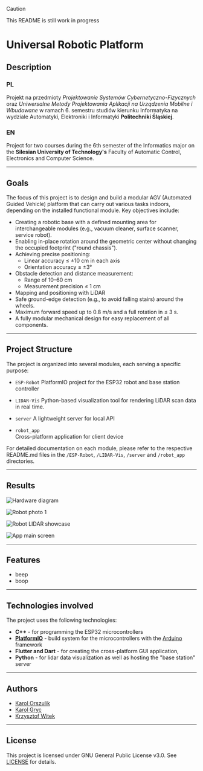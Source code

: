 > [!CAUTION]
> This README is still work in progress

# Universal Robotic Platform

## Description

###  PL
Projekt na przedmioty *Projektowanie Systemów Cybernetyczno-Fizycznych* oraz *Uniwersalne Metody Projektowania Aplikacji na Urządzenia Mobilne i Wbudowane* w ramach 6. semestru studiów kierunku Informatyka na wydziale Automatyki, Elektroniki i Informatyki **Politechniki Śląskiej**.

### EN
Project for two courses during the 6th semester of the Informatics major on the **Silesian University of Technology's** Faculty of Automatic Control, Electronics and Computer Science.

---

## Goals

The focus of this project is to design and build a modular AGV (Automated Guided Vehicle) platform that can carry out various tasks indoors, depending on the installed functional module. Key objectives include:

- Creating a robotic base with a defined mounting area for interchangeable modules (e.g., vacuum cleaner, surface scanner, service robot).
- Enabling in-place rotation around the geometric center without changing the occupied footprint ("round chassis").
- Achieving precise positioning:
  - Linear accuracy ≤ ±10 cm in each axis
  - Orientation accuracy ≤ ±3°
- Obstacle detection and distance measurement:
  - Range of 10–60 cm
  - Measurement precision ≤ 1 cm
- Mapping and positioning with LiDAR
- Safe ground-edge detection (e.g., to avoid falling stairs) around the wheels. 
- Maximum forward speed up to 0.8 m/s and a full rotation in ≤ 3 s.
- A fully modular mechanical design for easy replacement of all components.

---

## Project Structure

The project is organized into several modules, each serving a specific purpose:

- `ESP-Robot`
  PlatformIO project for the ESP32 robot and base station controller

- `LIDAR-Vis`
  Python-based visualization tool for rendering LiDAR scan data in real time.

- `server`
  A lightweight server for local API

- `robot_app`  
  Cross-platform application for client device

For detailed documentation on each module, please refer to the respective README.md files in the `/ESP-Robot`, `/LIDAR-Vis`, `/server` and `/robot_app` directories.

---

## Results

![Hardware diagram](images/hardware_diagram.jpg)

![Robot photo 1](images/robot_photo.png)

![Robot LIDAR showcase](images/robot_lidar.png)

![App main screen](images/app.png)

---

## Features

- beep
- boop

---

## Technologies involved

The project uses the following technologies:

- **C++** - for programming the ESP32 microcontrollers
- [**PlatformIO**](https://github.com/platformio) - build system for the microcontrollers with the [Arduino](https://github.com/arduino) framework
- **Flutter and Dart** - for creating the cross-platform GUI application,
- **Python** - for lidar data visualization as well as hosting the "base station" server

---

## Authors

- [Karol Orszulik](https://github.com/KarolOrszulik)
- [Karol Gryc](https://github.com/KarolGryc)
- [Krzysztof Witek](https://github.com/krzsztfwtk)

---

## License

This project is licensed under GNU General Public License v3.0. See [LICENSE](LICENSE) for details.

